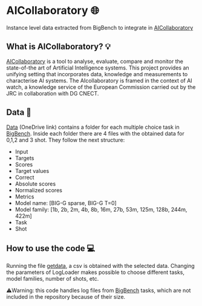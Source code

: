 # AICollaboratory :globe_with_meridians:
Instance level data extracted from BigBench to integrate in [AICollaboratory](https://ai-collaboratory.jrc.ec.europa.eu/)


## What is AICollaboratory? 💡
[AICollaboratory](https://ai-collaboratory.jrc.ec.europa.eu/) is a tool to analyse, evaluate, compare and monitor the state-of-the art of Artificial Intelligence systems. This project provides an unifying setting that incorporates data, knowledge and measurements to characterise AI systems. The AIcollaboratory is framed in the context of AI watch, a knowledge service of the European Commission carried out by the JRC in collaboration with DG CNECT. 

## Data :page_facing_up:

[Data](https://upvedues-my.sharepoint.com/:f:/g/personal/ymordav_upv_edu_es/Ek3OQMpn9c1LpIqdhXO9STkBVEs2czgqo5MuMelIV1LLUA?e=niwklJ) (OneDrive link) contains a folder for each multiple choice task in [BigBench](https://github.com/google/BIG-bench). Inside each folder there are 4 files with the obtained data for 0,1,2 and 3 shot. They follow the next structure:

- Input
- Targets
- Scores
- Target values
- Correct
- Absolute scores
- Normalized scores
- Metrics
- Model name: [BIG-G sparse, BIG-G T=0]
- Model family: [1b, 2b, 2m, 4b, 8b, 16m, 27b, 53m, 125m, 128b, 244m, 422m] 
- Task
- Shot

## How to use the code 💻
Running the file [getdata](../main/code/getdata.py), a csv is obtained with the selected data. Changing the parameters of LogLoader makes possible to choose different tasks, model families, number of shots, etc.

⚠️Warning: this code handles log files from [BigBench](https://github.com/google/BIG-bench) tasks, which are not included in the repository because of their size.
